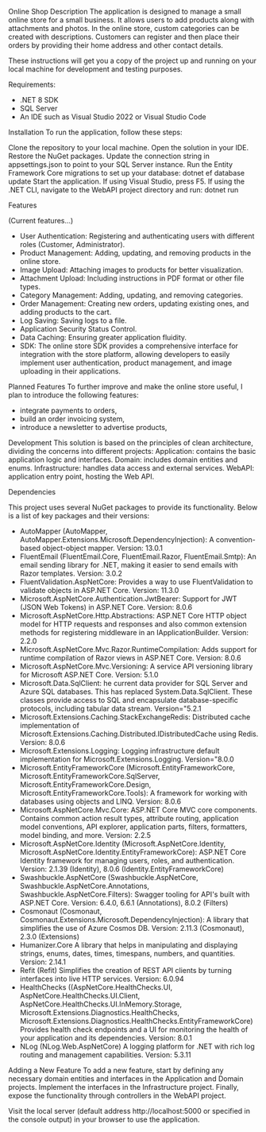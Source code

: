 Online Shop
Description
The application is designed to manage a small online store for a small business. It allows users to add products along with attachments and photos. In the online store, custom categories can be created with descriptions. Customers can register and then place their orders by providing their home address and other contact details.

These instructions will get you a copy of the project up and running on your local machine for development and testing purposes.

Requirements:

- .NET 8 SDK
- SQL Server
- An IDE such as Visual Studio 2022 or Visual Studio Code

Installation
To run the application, follow these steps:

 Clone the repository to your local machine.
 Open the solution in your IDE.
 Restore the NuGet packages.
 Update the connection string in appsettings.json to point to your SQL Server instance.
 Run the Entity Framework Core migrations to set up your database: dotnet ef database update
 Start the application. If using Visual Studio, press F5. If using the .NET CLI, navigate to the WebAPI project directory and run: dotnet run

Features

(Current features...)    
- User Authentication: Registering and authenticating users with different roles (Customer, Administrator).
- Product Management: Adding, updating, and removing products in the online store.
- Image Upload: Attaching images to products for better visualization.
- Attachment Upload: Including instructions in PDF format or other file types.
- Category Management: Adding, updating, and removing categories.
- Order Management: Creating new orders, updating existing ones, and adding products to the cart.
- Log Saving: Saving logs to a file.
- Application Security Status Control.
- Data Caching: Ensuring greater application fluidity.
- SDK: The online store SDK provides a comprehensive interface for integration with the store platform, allowing developers to easily implement user authentication, product management, and image uploading in their applications.

Planned Features
To further improve and make the online store useful, I plan to introduce the following features:
- integrate payments to orders,
- build an order invoicing system,
- introduce a newsletter to advertise products,

Development
This solution is based on the principles of clean architecture, dividing the concerns into different projects: Application: contains the basic application logic and interfaces.
Domain: includes domain entities and enums.
Infrastructure: handles data access and external services.
WebAPI: application entry point, hosting the Web API.

Dependencies

This project uses several NuGet packages to provide its functionality. Below is a list of key packages and their versions:
- AutoMapper (AutoMapper, AutoMapper.Extensions.Microsoft.DependencyInjection): A convention-based object-object mapper. Version: 13.0.1
- FluentEmail (FluentEmail.Core, FluentEmail.Razor, FluentEmail.Smtp): An email sending library for .NET, making it easier to send emails with Razor templates. Version: 3.0.2
- FluentValidation.AspNetCore: Provides a way to use FluentValidation to validate objects in ASP.NET Core. Version: 11.3.0
- Microsoft.AspNetCore.Authentication.JwtBearer: Support for JWT (JSON Web Tokens) in ASP.NET Core. Version: 8.0.6
- Microsoft.AspNetCore.Http.Abstractions: ASP.NET Core HTTP object model for HTTP requests and responses and also common extension methods for registering middleware in an IApplicationBuilder. Version: 2.2.0
- Microsoft.AspNetCore.Mvc.Razor.RuntimeCompilation: Adds support for runtime compilation of Razor views in ASP.NET Core. Version: 8.0.6
- Microsoft.AspNetCore.Mvc.Versioning: A service API versioning library for Microsoft ASP.NET Core. Version: 5.1.0
- Microsoft.Data.SqlClient: he current data provider for SQL Server and Azure SQL databases. This has replaced System.Data.SqlClient. These classes provide access to SQL and encapsulate database-specific protocols, including tabular data stream. Version="5.2.1
- Microsoft.Extensions.Caching.StackExchangeRedis: Distributed cache implementation of Microsoft.Extensions.Caching.Distributed.IDistributedCache using Redis. Version: 8.0.6
- Microsoft.Extensions.Logging: Logging infrastructure default implementation for Microsoft.Extensions.Logging. Version="8.0.0
- Microsoft.EntityFrameworkCore (Microsoft.EntityFrameworkCore, Microsoft.EntityFrameworkCore.SqlServer, Microsoft.EntityFrameworkCore.Design, Microsoft.EntityFrameworkCore.Tools): A framework for working with databases using objects and LINQ. Version: 8.0.6
- Microsoft.AspNetCore.Mvc.Core: ASP.NET Core MVC core components. Contains common action result types, attribute routing, application model conventions, API explorer, application parts, filters, formatters, model binding, and more. Version: 2.2.5
- Microsoft.AspNetCore.Identity (Microsoft.AspNetCore.Identity, Microsoft.AspNetCore.Identity.EntityFrameworkCore): ASP.NET Core Identity framework for managing users, roles, and authentication. Version: 2.1.39 (Identity), 8.0.6 (Identity.EntityFrameworkCore)
- Swashbuckle.AspNetCore (Swashbuckle.AspNetCore, Swashbuckle.AspNetCore.Annotations, Swashbuckle.AspNetCore.Filters): Swagger tooling for API's built with ASP.NET Core. Version: 6.4.0, 6.6.1 (Annotations), 8.0.2 (Filters)
- Cosmonaut (Cosmonaut, Cosmonaut.Extensions.Microsoft.DependencyInjection): A library that simplifies the use of Azure Cosmos DB. Version: 2.11.3 (Cosmonaut), 2.3.0 (Extensions)
- Humanizer.Core A library that helps in manipulating and displaying strings, enums, dates, times, timespans, numbers, and quantities. Version: 2.14.1
- Refit (Refit) Simplifies the creation of REST API clients by turning interfaces into live HTTP services. Version: 6.0.94
- HealthChecks ((AspNetCore.HealthChecks.UI, AspNetCore.HealthChecks.UI.Client, AspNetCore.HealthChecks.UI.InMemory.Storage, Microsoft.Extensions.Diagnostics.HealthChecks, Microsoft.Extensions.Diagnostics.HealthChecks.EntityFrameworkCore) Provides health check endpoints and a UI for monitoring the health of your application and its dependencies. Version: 8.0.1
- NLog (NLog.Web.AspNetCore) A logging platform for .NET with rich log routing and management capabilities. Version: 5.3.11
 
Adding a New Feature
To add a new feature, start by defining any necessary domain entities and interfaces in the Application and Domain projects. Implement the interfaces in the Infrastructure project. Finally, expose the functionality through controllers in the WebAPI project.

Visit the local server (default address http://localhost:5000 or specified in the console output) in your browser to use the application.
